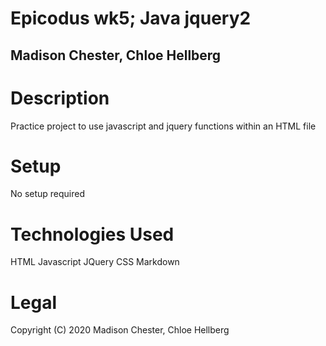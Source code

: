 # Epicodus wk5; Java jquery2
## Madison Chester, Chloe Hellberg
# Description
Practice project to use javascript and jquery functions within an HTML file
# Setup
No setup required
# Technologies Used
HTML
Javascript
JQuery
CSS
Markdown
# Legal
Copyright (C) 2020 Madison Chester, Chloe Hellberg

